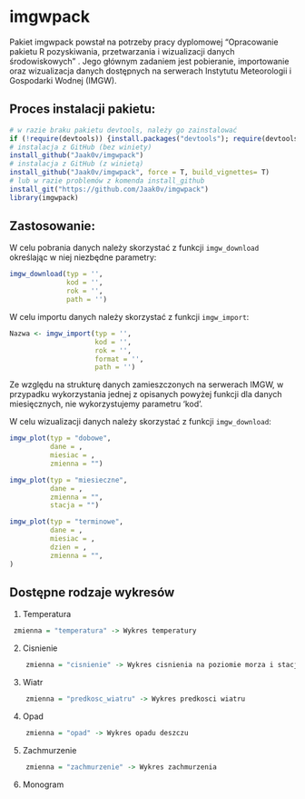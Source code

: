
<!-- README.md is generated from README.Rmd. Please edit that file -->

# imgwpack

<!-- badges: start -->
<!-- badges: end -->

Pakiet imgwpack powstał na potrzeby pracy dyplomowej “Opracowanie
pakietu R pozyskiwania, przetwarzania i wizualizacji danych
środowiskowych” . Jego głównym zadaniem jest pobieranie, importowanie
oraz wizualizacja danych dostępnych na serwerach Instytutu Meteorologii
i Gospodarki Wodnej (IMGW).

## Proces instalacji pakietu:

``` r
# w razie braku pakietu devtools, należy go zainstalować
if (!require(devtools)) {install.packages("devtools"); require(devtools)}
# instalacja z GitHub (bez winiety)
install_github("Jaak0v/imgwpack")
# instalacja z GitHub (z winietą)
install_github("Jaak0v/imgwpack", force = T, build_vignettes= T)
# lub w razie problemów z komenda install_github
install_git("https://github.com/Jaak0v/imgwpack")
library(imgwpack)
```

## Zastosowanie:

W celu pobrania danych należy skorzystać z funkcji `imgw_download`
określając w niej niezbędne parametry:

``` r
imgw_download(typ = '',
              kod = '',
              rok = '',
              path = '')
```

W celu importu danych należy skorzystać z funkcji `imgw_import`:

``` r
Nazwa <- imgw_import(typ = '',
                     kod = '',
                     rok = '',
                     format = '',
                     path = '')
```

Ze względu na strukturę danych zamieszczonych na serwerach IMGW, w
przypadku wykorzystania jednej z opisanych powyżej funkcji dla danych
miesięcznych, nie wykorzystujemy parametru ‘kod’.

W celu wizualizacji danych należy skorzystać z funkcji `imgw_download`:

``` r
imgw_plot(typ = "dobowe",
          dane = ,
          miesiac = ,
          zmienna = "")

imgw_plot(typ = "miesieczne",
          dane = ,
          zmienna = "",
          stacja = "")

imgw_plot(typ = "terminowe",
          dane = ,
          miesiac = ,
          dzien = ,
          zmienna = "",
)
```

## Dostępne rodzaje wykresów

1.  Temperatura

``` r
 zmienna = "temperatura" -> Wykres temperatury
```

2.  Cisnienie

``` r
    zmienna = "cisnienie" -> Wykres cisnienia na poziomie morza i stacji
```

3.  Wiatr

``` r
    zmienna = "predkosc_wiatru" -> Wykres predkosci wiatru
```

4.  Opad

``` r
    zmienna = "opad" -> Wykres opadu deszczu
```

5.  Zachmurzenie

``` r
    zmienna = "zachmurzenie" -> Wykres zachmurzenia
```

6.  Monogram
